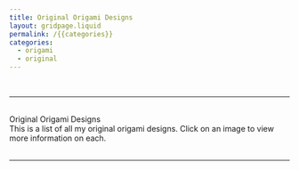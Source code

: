 ```yaml
---
title: Original Origami Designs
layout: gridpage.liquid
permalink: /{{categories}}
categories: 
  - origami
  - original
---
```

<br>
<hr>
<br>
<div class = "title">
Original Origami Designs
</div>
<div class = "page-summary">
This is a list of all my original origami designs. Click on an image to view more information on each.
</div>
<br>
<hr>
<br>

